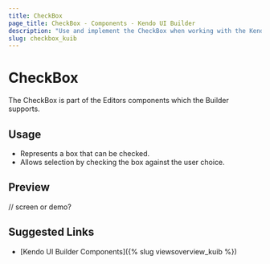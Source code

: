 ```yaml
---
title: CheckBox
page_title: CheckBox - Components - Kendo UI Builder
description: "Use and implement the CheckBox when working with the Kendo UI Builder tool for creating and managing Angular and AngularJS-based web applications."
slug: checkbox_kuib
---
```


# CheckBox

The CheckBox is part of the Editors components which the Builder supports.

## Usage

* Represents a box that can be checked.
* Allows selection by checking the box against the user choice.  

## Preview

// screen or demo?

## Suggested Links

* [Kendo UI Builder Components]({% slug viewsoverview_kuib %})
